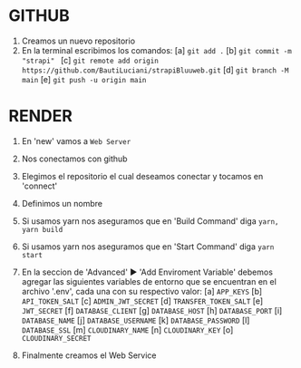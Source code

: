 # GITHUB
1. Creamos un nuevo repositorio
2. En la terminal escribimos los comandos:
[a] `git add .`
[b] `git commit -m "strapi" `
[c] `git remote add origin https://github.com/BautiLuciani/strapiBluuweb.git`
[d] `git branch -M main`
[e] `git push -u origin main`

# RENDER
1. En 'new' vamos a `Web Server`
2. Nos conectamos con github
3. Elegimos el repositorio el cual deseamos conectar y tocamos en 'connect'
4. Definimos un nombre
5. Si usamos yarn nos aseguramos que en 'Build Command' diga `yarn, yarn build`
6. Si usamos yarn nos aseguramos que en 'Start Command' diga `yarn start` 
7. En la seccion de 'Advanced' ► 'Add Enviroment Variable' debemos agregar las siguientes variables de entorno que se encuentran en el archivo '.env', cada una con su respectivo valor:
[a] `APP_KEYS`
[b] `API_TOKEN_SALT`
[c] `ADMIN_JWT_SECRET`
[d] `TRANSFER_TOKEN_SALT`
[e] `JWT_SECRET`
[f] `DATABASE_CLIENT`
[g] `DATABASE_HOST`
[h] `DATABASE_PORT`
[i] `DATABASE_NAME`
[j] `DATABASE_USERNAME`
[k] `DATABASE_PASSWORD`
[l] `DATABASE_SSL`
[m] `CLOUDINARY_NAME`
[n] `CLOUDINARY_KEY`
[o] `CLOUDINARY_SECRET`

8. Finalmente creamos el Web Service
